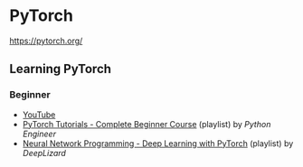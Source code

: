 # PyTorch
https://pytorch.org/

## Learning PyTorch
### Beginner
- <ins>YouTube</ins>
- [PyTorch Tutorials - Complete Beginner Course](https://www.youtube.com/playlist?list=PLqnslRFeH2UrcDBWF5mfPGpqQDSta6VK4) (playlist) by _Python Engineer_
- [Neural Network Programming - Deep Learning with PyTorch](https://www.youtube.com/playlist?list=PLZbbT5o_s2xrfNyHZsM6ufI0iZENK9xgG) (playlist) by _DeepLizard_
